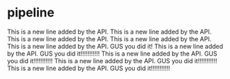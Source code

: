 # pipeline
This is a new line added by the API.
This is a new line added by the API.
This is a new line added by the API.
This is a new line added by the API.
This is a new line added by the API. GUS you did it!
This is a new line added by the API.
GUS you did it!!!!!!!!!!!
This is a new line added by the API.
GUS you did it!!!!!!!!!!!
This is a new line added by the API.
GUS you did it!!!!!!!!!!!
This is a new line added by the API.
GUS you did it!!!!!!!!!!!